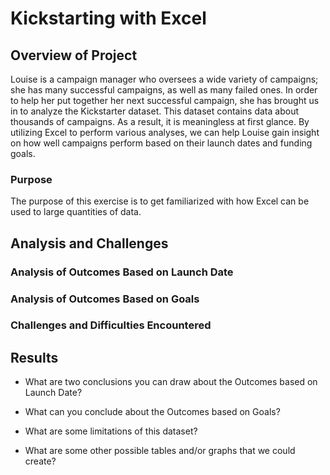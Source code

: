 # Kickstarting with Excel

## Overview of Project
Louise is a campaign manager who oversees a wide variety of campaigns; she has many successful campaigns, as well as many failed ones. In order to help her put together her next successful campaign, she has brought us in to analyze the Kickstarter dataset. This dataset contains data about thousands of campaigns. As a result, it is meaningless at first glance. By utilizing Excel to perform various analyses, we can help Louise gain insight on how well campaigns perform based on their launch dates and funding goals. 

### Purpose
The purpose of this exercise is to get familiarized with how Excel can be used to large quantities of data. 

## Analysis and Challenges

### Analysis of Outcomes Based on Launch Date

### Analysis of Outcomes Based on Goals

### Challenges and Difficulties Encountered

## Results

- What are two conclusions you can draw about the Outcomes based on Launch Date?

- What can you conclude about the Outcomes based on Goals?

- What are some limitations of this dataset?

- What are some other possible tables and/or graphs that we could create?
